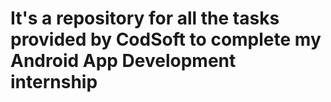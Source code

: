 # It's a repository for all the tasks provided by CodSoft to complete my Android App Development internship
